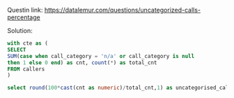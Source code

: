 Questin link: https://datalemur.com/questions/uncategorized-calls-percentage

Solution:
```sql 
with cte as (
SELECT 
SUM(case when call_category = 'n/a' or call_category is null
then 1 else 0 end) as cnt, count(*) as total_cnt
FROM callers
)

select round(100*cast(cnt as numeric)/total_cnt,1) as uncategorised_call_pct from cte
```


